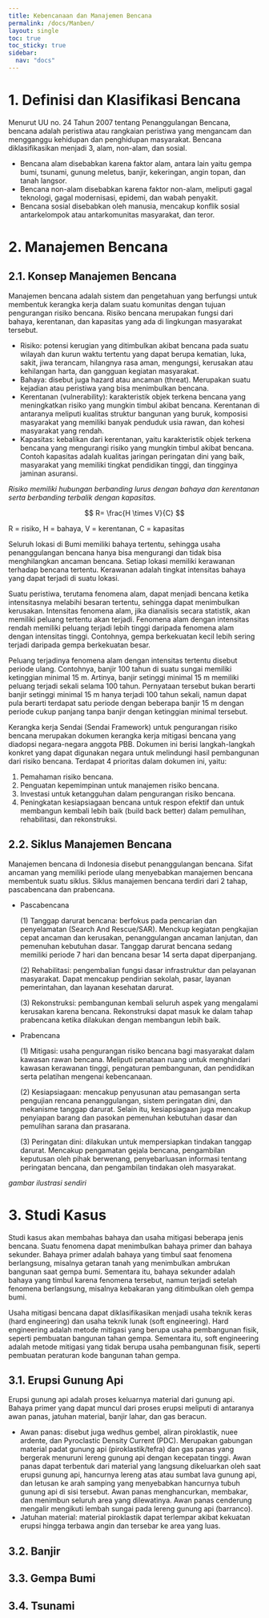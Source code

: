 ```yaml
---
title: Kebencanaan dan Manajemen Bencana
permalink: /docs/Manben/
layout: single
toc: true
toc_sticky: true
sidebar:
  nav: "docs"
---
```

# 1. Definisi dan Klasifikasi Bencana
Menurut UU no. 24 Tahun 2007 tentang Penanggulangan Bencana, bencana adalah peristiwa atau rangkaian peristiwa yang mengancam dan mengganggu kehidupan dan penghidupan masyarakat. Bencana diklasifikasikan menjadi 3, alam, non-alam, dan sosial.
* Bencana alam disebabkan karena faktor alam, antara lain yaitu gempa bumi, tsunami, gunung meletus, banjir, kekeringan, angin topan, dan tanah langsor.
* Bencana non-alam disebabkan karena faktor non-alam, meliputi gagal teknologi, gagal modernisasi, epidemi, dan wabah penyakit.
* Bencana sosial disebabkan oleh manusia, mencakup konflik sosial antarkelompok atau antarkomunitas masyarakat, dan teror.

# 2. Manajemen Bencana
## 2.1. Konsep Manajemen Bencana
Manajemen bencana adalah sistem dan pengetahuan yang berfungsi untuk membentuk kerangka kerja dalam suatu komunitas dengan tujuan pengurangan risiko bencana. Risiko bencana merupakan fungsi dari bahaya, kerentanan, dan kapasitas yang ada di lingkungan masyarakat tersebut.
* Risiko: potensi kerugian yang ditimbulkan akibat bencana pada suatu wilayah dan kurun waktu tertentu yang dapat berupa kematian, luka, sakit, jiwa terancam, hilangnya rasa aman, mengungsi, kerusakan atau kehilangan harta, dan gangguan kegiatan masyarakat.
* Bahaya: disebut juga hazard atau ancaman (threat). Merupakan suatu kejadian atau peristiwa yang bisa menimbulkan bencana.
* Kerentanan (vulnerability): karakteristik objek terkena bencana yang meningkatkan risiko yang mungkin timbul akibat bencana. Kerentanan di antaranya meliputi kualitas struktur bangunan yang buruk, komposisi masyarakat yang memiliki banyak penduduk usia rawan, dan kohesi masyarakat yang rendah.
* Kapasitas: kebalikan dari kerentanan, yaitu karakteristik objek terkena bencana yang mengurangi risiko yang mungkin timbul akibat bencana. Contoh kapasitas adalah kualitas jaringan peringatan dini yang baik, masyarakat yang memiliki tingkat pendidikan tinggi, dan tingginya jaminan asuransi.

*Risiko memiliki hubungan berbanding lurus dengan bahaya dan kerentanan serta berbanding terbalik dengan kapasitas.*

$$
R= \frac{H \times V}{C}
$$

R = risiko, H = bahaya, V = kerentanan, C = kapasitas

Seluruh lokasi di Bumi memiliki bahaya tertentu, sehingga usaha penanggulangan bencana hanya bisa mengurangi dan tidak bisa menghilangkan ancaman bencana. Setiap lokasi memiliki kerawanan terhadap bencana tertentu. Kerawanan adalah tingkat intensitas bahaya yang dapat terjadi di suatu lokasi.

Suatu peristiwa, terutama fenomena alam, dapat menjadi bencana ketika intensitasnya melabihi besaran tertentu, sehingga dapat menimbulkan kerusakan. Intensitas fenomena alam, jika dianalisis secara statistik, akan memiliki peluang tertentu akan terjadi. Fenomena alam dengan intensitas rendah memiliki peluang terjadi lebih tinggi daripada fenomena alam dengan intensitas tinggi. Contohnya, gempa berkekuatan kecil lebih sering terjadi daripada gempa berkekuatan besar.

Peluang terjadinya fenomena alam dengan intensitas tertentu disebut periode ulang. Contohnya, banjir 100 tahun di suatu sungai memiliki ketinggian minimal 15 m. Artinya, banjir setinggi minimal 15 m memiliki peluang terjadi sekali selama 100 tahun. Pernyataan tersebut bukan berarti banjir setinggi minimal 15 m hanya terjadi 100 tahun sekali, namun dapat pula berarti terdapat satu periode dengan beberapa banjir 15 m dengan periode cukup panjang tanpa banjir dengan ketinggian minimal tersebut.

Kerangka kerja Sendai (Sendai Framework) untuk pengurangan risiko bencana merupakan dokumen kerangka kerja mitigasi bencana yang diadopsi negara-negara anggota PBB. Dokumen ini berisi langkah-langkah konkret yang dapat digunakan negara untuk melindungi hasil pembangunan dari risiko bencana. Terdapat 4 prioritas dalam dokumen ini, yaitu:
1. Pemahaman risiko bencana.
2. Penguatan kepemimpinan untuk manajemen risiko bencana.
3. Investasi untuk ketangguhan dalam pengurangan risiko bencana.
4. Peningkatan kesiapsiagaan bencana untuk respon efektif dan untuk membangun kembali lebih baik (build back better) dalam pemulihan, rehabilitasi, dan rekonstruksi.

## 2.2. Siklus Manajemen Bencana
Manajemen bencana di Indonesia disebut penanggulangan bencana. Sifat ancaman yang memiliki periode ulang menyebabkan manajemen bencana membentuk suatu siklus. Siklus manajemen bencana terdiri dari 2 tahap, pascabencana dan prabencana.
* Pascabencana
  
  (1) Tanggap darurat bencana: berfokus pada pencarian dan penyelamatan (Search And Rescue/SAR). Menckup kegiatan pengkajian cepat ancaman dan kerusakan, penanggulangan ancaman lanjutan, dan pemenuhan kebutuhan dasar. Tanggap darurat bencana sedang memiliki periode 7 hari dan bencana besar 14 serta dapat diperpanjang.
  
  (2) Rehabilitasi: pengembalian fungsi dasar infrastruktur dan pelayanan masyarakat. Dapat mencakup pendirian sekolah, pasar, layanan pemerintahan, dan layanan kesehatan darurat.
  
  (3) Rekonstruksi: pembangunan kembali seluruh aspek yang mengalami kerusakan karena bencana. Rekonstruksi dapat masuk ke dalam tahap prabencana ketika dilakukan dengan membangun lebih baik.
* Prabencana
  
  (1) Mitigasi: usaha pengurangan risiko bencana bagi masyarakat dalam kawasan rawan bencana. Meliputi penataan ruang untuk menghindari kawasan kerawanan tinggi, pengaturan pembangunan, dan pendidikan serta pelatihan mengenai kebencanaan.
  
  (2) Kesiapsiagaan: mencakup penyusunan atau pemasangan serta pengujian rencana penanggulangan, sistem peringatan dini, dan mekanisme tanggap darurat. Selain itu, kesiapsiagaan juga mencakup penyiapan barang dan pasokan pemenuhan kebutuhan dasar dan pemulihan sarana dan prasarana.
  
  (3) Peringatan dini: dilakukan untuk mempersiapkan tindakan tanggap darurat. Mencakup pengamatan gejala bencana, pengambilan keputusan oleh pihak berwenang, penyebarluasan informasi tentang peringatan bencana, dan pengambilan tindakan oleh masyarakat.

*gambar ilustrasi sendiri*

# 3. Studi Kasus
Studi kasus akan membahas bahaya dan usaha mitigasi beberapa jenis bencana. Suatu fenomena dapat menimbulkan bahaya primer dan bahaya sekunder. Bahaya primer adalah bahaya yang timbul saat fenomena berlangsung, misalnya getaran tanah yang menimbulkan ambrukan bangunan saat gempa bumi. Sementara itu, bahaya sekunder adalah bahaya yang timbul karena fenomena tersebut, namun terjadi setelah fenomena berlangsung, misalnya kebakaran yang ditimbulkan oleh gempa bumi. 

Usaha mitigasi bencana dapat diklasifikasikan menjadi usaha teknik keras (hard engineering) dan usaha teknik lunak (soft engineering). Hard engineering adalah metode mitigasi yang berupa usaha pembangunan fisik, seperti pembuatan bangunan tahan gempa. Sementara itu, soft engineering adalah metode mitigasi yang tidak berupa usaha pembangunan fisik, seperti pembuatan peraturan kode bangunan tahan gempa.

## 3.1. Erupsi Gunung Api
Erupsi gunung api adalah proses keluarnya material dari gunung api. Bahaya primer yang dapat muncul dari proses erupsi meliputi di antaranya awan panas, jatuhan material, banjir lahar, dan gas beracun.
* Awan panas: disebut juga wedhus gembel, aliran piroklastik, nuee ardente, dan Pyroclastic Density Current (PDC). Merupakan gabungan material padat gunung api (piroklastik/tefra) dan gas panas yang bergerak menuruni lereng gunung api dengan kecepatan tinggi. Awan panas dapat terbentuk dari material yang langsung dikeluarkan oleh saat erupsi gunung api, hancurnya lereng atas atau sumbat lava gunung api, dan letusan ke arah samping yang menyebabkan hancurnya tubuh gunung api di sisi tersebut. Awan panas menghancurkan, membakar, dan menimbun seluruh area yang dilewatinya. Awan panas cenderung mengalir mengikuti lembah sungai pada lereng gunung api (barranco).
* Jatuhan material: material piroklastik dapat terlempar akibat kekuatan erupsi hingga terbawa angin dan tersebar ke area yang luas. 

## 3.2. Banjir
## 3.3. Gempa Bumi
## 3.4. Tsunami

<script type="text/javascript" async
  src="https://cdn.mathjax.org/mathjax/latest/MathJax.js?config=TeX-MML-AM_CHTML">
</script>
